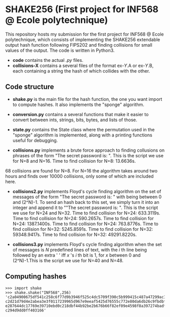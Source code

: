 # SHAKE256 (First project for INF568 @ Ecole polytechnique)

This repository hosts my submission for the first project for INF568 @ Ecole polytechnique, which consists of implementing the SHAKE256 extendable output hash function following FIPS202 and finding collisions for small values of the output. The code is written in Python3.  
* __code__ contains the actual _.py_ files.  
* __collisions-__**X** contains a several files of the format ex-*Y*.A or ex-*Y*.B, each containing a string the hash of which collides with the other.

## Code structure
* **shake.py** is the main file for the hash function, the one you want import to compute hashes. It also implements the "sponge" algorithm.
* **conversion.py** contains a several functions that make it easier to convert between ints, strings, bits, bytes, and lists of those.
* **state.py** contains the State class where the permutation used in the "sponge" algorithm is implemented, along with a printing functions useful for debugging.

* **collisions.py** implements a brute force approach to finding collusions on phrases of the form "The secret password is: <some number>". This is the script we use for N=8 and N=16.
Time to find collision for N=8: 13.6636s.  

68 collisions are found for N=8.
For N=16 the algorithm takes around two hours and finds over 10000 collisions, only some of which are included here.

* **collisions2.py** implements Floyd's cycle finding algorithm on the set of messages of the form "The secret password is: <some number>" with <some number> being between 0 and (2^N)-1. To send an hash back to this set, we simply turn it into an integer and append it to ""The secret password is: ". This is the script we use for N=24 and N=32.
Time to find collision for N=24: 633.3119s.
Time to find collision for N=24: 590.2657s.
Time to find collision for N=24: 1387.1400s.
Time to find collision for N=24: 763.8776s.
Time to find collision for N=32: 5245.8591s.
Time to find collision for N=32: 59348.9417s.
Time to find collision for N=32: 49291.8220s.

* **collisions3.py** implements Floyd's cycle finding algorithm when the set of messages is *N* predefined lines of text, with the *i* th line being followed by an extra ' ' iff *x* 's *i* th bit is 1, for *x* between 0 and (2^N)-1.This is the script we use for N=40 and N=48.
## Computing hashes
~~~~
>>> import shake
>>> shake.shake("INF568",256)
'c2a04900675df541c258c6f77d9b3946f525c4dc5709f390c5b999415c487a47299ac1f6d6f42a0
c2d21d79d4e2abea3e3f0117239965d967e9eeaf5425d76555c772e80da6db26c9fbdbfd5c6db9e2
e287644dc17769e39710ebd0c218dbf44b92be2b676b66f82ef09e4598f8a397274badf9312ebff4
c294d9dd0ff403166'
~~~~
